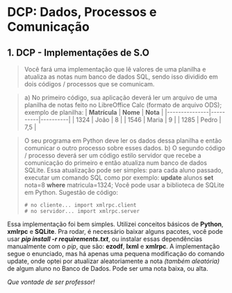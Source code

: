 # DCP: Dados, Processos e Comunicação 
## 1. DCP - Implementações de S.O
>  Você fará uma implementação que lê valores de uma planilha e atualiza as notas num banco de dados SQL, sendo isso dividido em dois códigos / processos que se comunicam.

> a) No primeiro código, sua aplicação deverá ler um arquivo de uma planilha de notas feito no LibreOffice Calc (formato de arquivo ODS); exemplo de planilha: 
>  | **Matrícula** | **Nome** | **Nota** |
>|---------------|----------|----------|
>| 1324          | João     | 8        |
>| 1546          | Maria    | 9        |
>| 1285          | Pedro    | 7,5      |


 > O seu programa em Python deve ler os dados dessa planilha e então comunicar o outro processo sobre esses dados. 
 > b) O segundo código / processo deverá ser um código estilo servidor que recebe a comunicação do primeiro e então atualiza num banco de dados SQLite. Essa atualização pode ser simples: para cada aluno passado, executar um comando SQL como por exemplo:
 >  **update** alunos **set** nota=8 **where** matricula=1324;
 >   Você pode usar a biblioteca de SQLite em Python.
 >    Sugestão de código: 
 >   
>     # no cliente... import xmlrpc.client
>     # no servidor... import xmlrpc.server

Essa implementação foi bem simples. Utilizei conceitos básicos de **Python**, **xmlrpc** e **SQLite**. Pra rodar, é necessário baixar alguns pacotes, você pode usar ***pip install -r requirements.txt***, ou instalar essas dependências manualmente com o *pip*, que são: **ezodf**, **lxml** e **xmlrpc**. A implementação segue o enunciado, mas há apenas uma pequena modificação do comando update, onde optei por atualizar aleatoriamente a nota *(também aleatória)* de algum aluno no Banco de Dados. Pode ser uma nota baixa, ou alta. 

*Que vontade de ser professor!*
